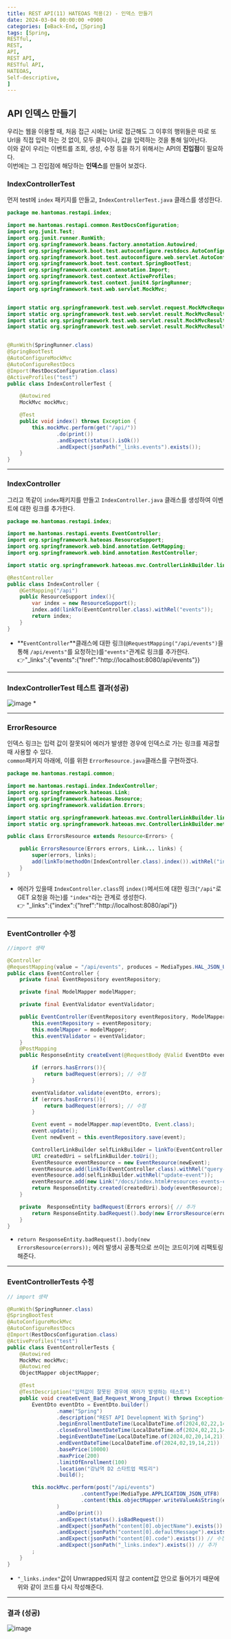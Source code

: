 ```yaml
---
title: REST API(11) HATEOAS 적용(2) - 인덱스 만들기
date: 2024-03-04 00:00:00 +0900
categories: [⚙️Back-End, 🍃Spring]
tags: [Spring,
RESTful,
REST,
API,
REST API,
RESTful API,
HATEOAS,
Self-descriptive,
]     
---  
```

## API 인덱스 만들기  
우리는 웹을 이용할 때, 처음 접근 시에는 Url로 접근해도 그 이후의 행위들은 따로 또 Url을 직접 입력 하는 것 없이, 모두 클릭이나, 값을 입력하는 것을 통해 일어난다.  
이와 같이 우리는 이벤트를 조회, 생성, 수정 등을 하기 위해서는 API의 **진입점**이 필요하다.  
이번에는 그 진입점에 해당하는 **인덱스**를 만들어 보겠다.  
  
### IndexControllerTest  
먼저 test에 `index` 패키지를 만들고, `IndexControllerTest.java` 클래스를 생성한다.  
```java
package me.hantomas.restapi.index;

import me.hantomas.restapi.common.RestDocsConfiguration;
import org.junit.Test;
import org.junit.runner.RunWith;
import org.springframework.beans.factory.annotation.Autowired;
import org.springframework.boot.test.autoconfigure.restdocs.AutoConfigureRestDocs;
import org.springframework.boot.test.autoconfigure.web.servlet.AutoConfigureMockMvc;
import org.springframework.boot.test.context.SpringBootTest;
import org.springframework.context.annotation.Import;
import org.springframework.test.context.ActiveProfiles;
import org.springframework.test.context.junit4.SpringRunner;
import org.springframework.test.web.servlet.MockMvc;


import static org.springframework.test.web.servlet.request.MockMvcRequestBuilders.get;
import static org.springframework.test.web.servlet.result.MockMvcResultHandlers.print;
import static org.springframework.test.web.servlet.result.MockMvcResultMatchers.jsonPath;
import static org.springframework.test.web.servlet.result.MockMvcResultMatchers.status;


@RunWith(SpringRunner.class)
@SpringBootTest
@AutoConfigureMockMvc
@AutoConfigureRestDocs
@Import(RestDocsConfiguration.class)
@ActiveProfiles("test")
public class IndexControllerTest {

    @Autowired
    MockMvc mockMvc;

    @Test
    public void index() throws Exception {
        this.mockMvc.perform(get("/api/"))
                .do(print())
                .andExpect(status().isOk())
                .andExpect(jsonPath("_links.events").exists());
    }
}

```  
  
---  
### IndexController  
그리고 똑같이 `index`패키지를 만들고 `IndexController.java` 클래스를 생성하여 이벤트에 대한 링크를 추가한다.  
```java
package me.hantomas.restapi.index;

import me.hantomas.restapi.events.EventController;
import org.springframework.hateoas.ResourceSupport;
import org.springframework.web.bind.annotation.GetMapping;
import org.springframework.web.bind.annotation.RestController;

import static org.springframework.hateoas.mvc.ControllerLinkBuilder.linkTo;

@RestController
public class IndexController {
    @GetMapping("/api")
    public ResourceSupport index(){
        var index = new ResourceSupport();
        index.add(linkTo(EventController.class).withRel("events"));
        return index;
    }
}

```
* **`EventController`**클래스에 대한 링크(`@RequestMapping("/api/events")`을 통해 `/api/events"`를 요청하는)를`"events"`관계로 링크를 추가한다.<br>👉"_links":{"events":{"href":"http://localhost:8080/api/events"}}

  
---  
### IndexControllerTest 테스트 결과(성공)
![image](https://github.com/han-tomas/han-tomas.github.io/assets/124488773/56169c7d-a729-41c4-9aa0-b0baa61ded89)
*   

---  
### ErrorResource  
인덱스 링크는 입력 값이 잘못되어 에러가 발생한 경우에 인덱스로 가는 링크를 제공할 때 사용할 수 있다.  
`common`패키지 아래에, 이를 위한 `ErrorResource.java`클래스를 구현하겠다.  
```java
package me.hantomas.restapi.common;

import me.hantomas.restapi.index.IndexController;
import org.springframework.hateoas.Link;
import org.springframework.hateoas.Resource;
import org.springframework.validation.Errors;

import static org.springframework.hateoas.mvc.ControllerLinkBuilder.linkTo;
import static org.springframework.hateoas.mvc.ControllerLinkBuilder.methodOn;

public class ErrorsResource extends Resource<Errors> {

    public ErrorsResource(Errors errors, Link... links) {
        super(errors, links);
        add(linkTo(methodOn(IndexController.class).index()).withRel("index"));
    }
}

```  
* 에러가 있을때 `IndexController.class`의 `index()`메서드에 대한 링크(`"/api"`로 GET 요청을 하는)를 `"index"`라는 관계로 생성한다.<br> 👉 "_links":{"index":{"href":"http://localhost:8080/api"}}
  
---  
### EventController 수정  
```java
//import 생략

@Controller
@RequestMapping(value = "/api/events", produces = MediaTypes.HAL_JSON_UTF8_VALUE)
public class EventController {
    private final EventRepository eventRepository;

    private final ModelMapper modelMapper;

    private final EventValidator eventValidator;

    public EventController(EventRepository eventRepository, ModelMapper modelMapper, EventValidator eventValidator) {
        this.eventRepository = eventRepository;
        this.modelMapper = modelMapper;
        this.eventValidator = eventValidator;
    }
    @PostMapping
    public ResponseEntity createEvent(@RequestBody @Valid EventDto eventDto, Errors errors){

        if (errors.hasErrors()){
            return badRequest(errors); // 수정
        }

        eventValidator.validate(eventDto, errors);
        if (errors.hasErrors()){
            return badRequest(errors); // 수정
        }

        Event event = modelMapper.map(eventDto, Event.class);
        event.update();
        Event newEvent = this.eventRepository.save(event);

        ControllerLinkBuilder selfLinkBuilder = linkTo(EventController.class).slash(newEvent.getId());
        URI createdUri = selfLinkBuilder.toUri();
        EventResource eventResource = new EventResource(newEvent);
        eventResource.add(linkTo(EventController.class).withRel("query-events"));
        eventResource.add(selfLinkBuilder.withRel("update-event"));
        eventResource.add(new Link("/docs/index.html#resources-events-create").withRel("profile"));
        return ResponseEntity.created(createdUri).body(eventResource);
    }

    private  ResponseEntity badRequest(Errors errors){ // 추가
        return ResponseEntity.badRequest().body(new ErrorsResource(errors));
    }
}

```  
* `return ResponseEntity.badRequest().body(new ErrorsResource(errors));` 에러 발생시 공통적으로 쓰이는 코드이기에 리팩토링해준다.  
  
---  
### EventControllerTests 수정  
```java
// import 생략

@RunWith(SpringRunner.class)
@SpringBootTest
@AutoConfigureMockMvc
@AutoConfigureRestDocs
@Import(RestDocsConfiguration.class)
@ActiveProfiles("test")
public class EventControllerTests {
    @Autowired
    MockMvc mockMvc;
    @Autowired
    ObjectMapper objectMapper;

    @Test
    @TestDescription("입력값이 잘못된 경우에 에러가 발생하는 테스트")
    public void createEvent_Bad_Request_Wrong_Input() throws Exception{
        EventDto eventDto = EventDto.builder()
                .name("Spring")
                .description("REST API Development With Spring")
                .beginEnrollmentDateTime(LocalDateTime.of(2024,02,22,14,21))
                .closeEnrollmentDateTime(LocalDateTime.of(2024,02,21,14,21))
                .beginEventDateTime(LocalDateTime.of(2024,02,20,14,21))
                .endEventDateTime(LocalDateTime.of(2024,02,19,14,21))
                .basePrice(10000)
                .maxPrice(200)
                .limitOfEnrollment(100)
                .location("강남역 D2 스타트업 팩토리")
                .build();

        this.mockMvc.perform(post("/api/events")
                        .contentType(MediaType.APPLICATION_JSON_UTF8)
                        .content(this.objectMapper.writeValueAsString(eventDto))
                )
                .andDo(print())
                .andExpect(status().isBadRequest())
                .andExpect(jsonPath("content[0].objectName").exists()) // 수정 $[0] -> content[0]
                .andExpect(jsonPath("content[0].defaultMessage").exists()) // 수정
                .andExpect(jsonPath("content[0].code").exists()) // 수정
                .andExpect(jsonPath("_links.index").exists()) // 추가
        ;
    }
}

```  
* `"_links.index"`값이 Unwrapped되지 않고 content값 안으로 들어가기 때문에 위와 같이 코드를 다시 작성해준다.  
  
---  
### 결과 (성공)  
![image](https://github.com/han-tomas/han-tomas.github.io/assets/124488773/5ad0d01e-f3b9-47b4-9d82-0c0a310b683a)  
